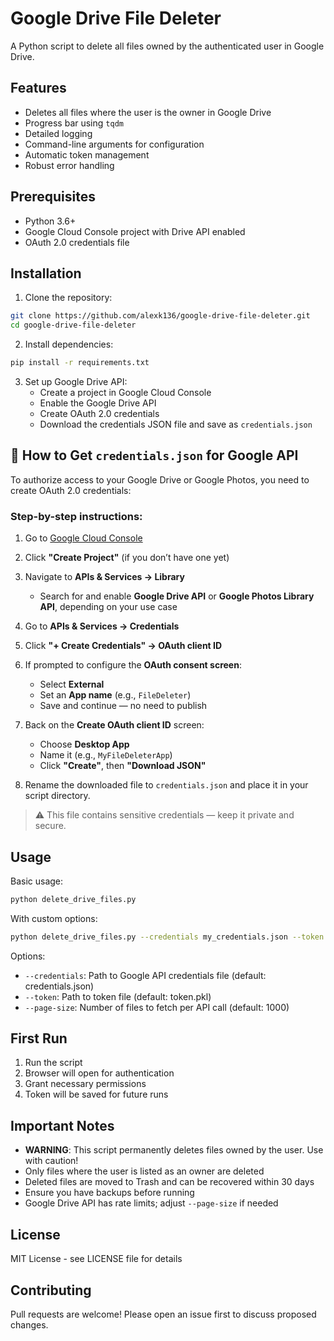 # Google Drive File Deleter

A Python script to delete all files owned by the authenticated user in Google Drive.

## Features

- Deletes all files where the user is the owner in Google Drive
- Progress bar using `tqdm`
- Detailed logging
- Command-line arguments for configuration
- Automatic token management
- Robust error handling

## Prerequisites

- Python 3.6+
- Google Cloud Console project with Drive API enabled
- OAuth 2.0 credentials file

## Installation

1. Clone the repository:

```bash
git clone https://github.com/alexk136/google-drive-file-deleter.git
cd google-drive-file-deleter
```

2. Install dependencies:

```bash
pip install -r requirements.txt
```

3. Set up Google Drive API:
   - Create a project in Google Cloud Console
   - Enable the Google Drive API
   - Create OAuth 2.0 credentials
   - Download the credentials JSON file and save as `credentials.json`

   
## 📌 How to Get `credentials.json` for Google API

To authorize access to your Google Drive or Google Photos, you need to create OAuth 2.0 credentials:

### Step-by-step instructions:

1. Go to [Google Cloud Console](https://console.cloud.google.com/)
2. Click **"Create Project"** (if you don’t have one yet)
3. Navigate to **APIs & Services → Library**
   - Search for and enable **Google Drive API** or **Google Photos Library API**, depending on your use case
4. Go to **APIs & Services → Credentials**
5. Click **"+ Create Credentials" → OAuth client ID**
6. If prompted to configure the **OAuth consent screen**:
   - Select **External**
   - Set an **App name** (e.g., `FileDeleter`)
   - Save and continue — no need to publish

7. Back on the **Create OAuth client ID** screen:
   - Choose **Desktop App**
   - Name it (e.g., `MyFileDeleterApp`)
   - Click **"Create"**, then **"Download JSON"**

8. Rename the downloaded file to `credentials.json` and place it in your script directory.

> ⚠️ This file contains sensitive credentials — keep it private and secure.

   
## Usage

Basic usage:

```bash
python delete_drive_files.py
```

With custom options:

```bash
python delete_drive_files.py --credentials my_credentials.json --token my_token.pkl --page-size 500
```

Options:

- `--credentials`: Path to Google API credentials file (default: credentials.json)
- `--token`: Path to token file (default: token.pkl)
- `--page-size`: Number of files to fetch per API call (default: 1000)

## First Run

1. Run the script
2. Browser will open for authentication
3. Grant necessary permissions
4. Token will be saved for future runs

## Important Notes

- **WARNING**: This script permanently deletes files owned by the user. Use with caution!
- Only files where the user is listed as an owner are deleted
- Deleted files are moved to Trash and can be recovered within 30 days
- Ensure you have backups before running
- Google Drive API has rate limits; adjust `--page-size` if needed

## License

MIT License - see LICENSE file for details

## Contributing

Pull requests are welcome! Please open an issue first to discuss proposed changes.
